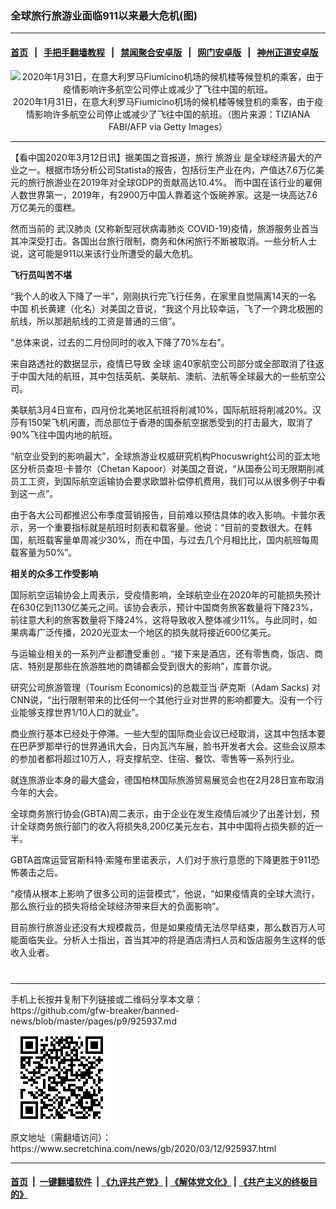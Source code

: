 ### 全球旅行旅游业面临911以来最大危机(图)
------------------------

#### [首页](https://github.com/gfw-breaker/banned-news/blob/master/README.md) &nbsp;&nbsp;|&nbsp;&nbsp; [手把手翻墙教程](https://github.com/gfw-breaker/guides/wiki) &nbsp;&nbsp;|&nbsp;&nbsp; [禁闻聚合安卓版](https://github.com/gfw-breaker/bn-android) &nbsp;&nbsp;|&nbsp;&nbsp; [网门安卓版](https://github.com/oGate2/oGate) &nbsp;&nbsp;|&nbsp;&nbsp; [神州正道安卓版](https://github.com/SzzdOgate/update) 



<div class="article_right" style="fone-color:#000">
 <p style="text-align:center">
  <img alt="2020年1月31日，在意大利罗马Fiumicino机场的候机楼等候登机的乘客，由于疫情影响许多航空公司停止或减少了飞往中国的航班。" src="//img3.secretchina.com/pic/2020/3-12/p2645811a225429201-ss.jpg" style="height:400px; width:600px"/>
  <br>
   2020年1月31日，在意大利罗马Fiumicino机场的候机楼等候登机的乘客，由于疫情影响许多航空公司停止或减少了飞往中国的航班。（图片来源：TIZIANA FABI/AFP via Getty Images）
   <span id="hideid" name="hideid" style="color:red;display:none;">
    <span href="https://www.secretchina.com">
    </span>
   </span>
  </br>
 </p>
 <div id="txt-mid1-t21-2017">
  

---


  </div>
 </div>
 <p>
  【看中国2020年3月12日讯】据美国之音报道，旅行
  <span href="https://www.secretchina.com/news/gb/tag/旅游业" target="_blank">
   旅游业
  </span>
  是全球经济最大的产业之一。根据市场分析公司Statista的报告，包括衍生产业在内，产值达7.6万亿美元的旅行旅游业在2019年对全球GDP的贡献高达10.4%。 而中国在该行业的雇佣人数世界第一，2019年，有2900万中国人靠着这个饭碗养家。这是一块高达7.6万亿美元的蛋糕。
  <span id="hideid" name="hideid" style="color:red;display:none;">
   <span href="https://www.secretchina.com">
   </span>
  </span>
 </p>
 <p>
  然而当前的
  <span href="https://www.secretchina.com/news/gb/tag/武汉肺炎" target="_blank">
   武汉肺炎
  </span>
  (又称新型冠状病毒肺炎 COVID-19)疫情，旅游服务业首当其冲深受打击。各国出台旅行限制，商务和休闲旅行不断被取消。一些分析人士说，这可能是911以来该行业所遭受的最大危机。
 </p>
 <p>
  <strong>
   飞行员叫苦不堪
  </strong>
 </p>
 <p>
  “我个人的收入下降了一半”，刚刚执行完飞行任务，在家里自觉隔离14天的一名
  <span href="https://www.secretchina.com" target="_blank">
   中国
  </span>
  机长黄建（化名）对美国之音说，“我这个月比较幸运，飞了一个跨北极圈的航线，所以那趟航线的工资是普通的三倍”。
 </p>
 <p>
  “总体来说，过去的二月份同时的收入下降了70%左右”。
 </p>
 <p>
  来自路透社的数据显示，疫情已导致
  <span href="https://www.secretchina.com/news/gb/tag/全球" target="_blank">
   全球
  </span>
  逾40家航空公司部分或全部取消了往返于中国大陆的航班，其中包括英航、美联航、澳航、法航等全球最大的一些航空公司。
 </p>
 <p>
  美联航3月4日宣布，四月份北美地区航班将削减10%，国际航班将削减20%。汉莎有150架飞机闲置，而总部位于香港的国泰航空据悉受到的打击最大，取消了90%飞往中国内地的航班。
 </p>
 <p>
  “航空业受到的影响最大”，全球旅游业权威研究机构Phocuswright公司的亚太地区分析员查坦·卡普尔（Chetan Kapoor）对美国之音说，“从国泰公司无限期削减员工工资，到国际航空运输协会要求欧盟补偿停机费用，我们可以从很多例子中看到这一点”。
 </p>
 <p>
  由于各大公司都推迟公布季度营销报告，目前难以预估具体的收入影响。卡普尔表示，另一个重要指标就是航班时刻表和载客量。他说：“目前的变数很大。在韩国，航班载客量单周减少30%，而在中国，与过去几个月相比比，国内航班每周载客量为50%”。
 </p>
 <p>
  <strong>
   相关的众多工作受影响
  </strong>
 </p>
 <p>
  国际航空运输协会上周表示，受疫情影响，全球航空业在2020年的可能损失预计在630亿到1130亿美元之间。该协会表示，预计中国商务旅客数量将下降23%，前往意大利的旅客数量将下降24%，这将导致收入整体减少11%。与此同时，如果病毒广泛传播，2020光亚太一个地区的损失就将接近600亿美元。
 </p>
 <p>
  与运输业相关的一系列产业都遭受重创 。“接下来是酒店，还有零售商，饭店、商店、特别是那些在旅游胜地的商铺都会受到很大的影响”，库普尔说。
 </p>
 <p>
  研究公司旅游管理（Tourism Economics)的总裁亚当·萨克斯（Adam Sacks) 对CNN说，“出行限制带来的比任何一个其他行业对世界的影响都要大。没有一个行业能够支撑世界1/10人口的就业”。
 </p>
 <p>
  商业旅行基本已经处于停滞。一些大型的国际商业会议已经取消，这其中包括本要在巴萨罗那举行的世界通讯大会，日内瓦汽车展，脸书开发者大会。这些会议原本的参加者都将超过10万人，将支撑航空、住宿、餐饮、零售等一系列行业。
 </p>
 <p>
  就连旅游业本身的最大盛会，德国柏林国际旅游贸易展览会也在2月28日宣布取消今年的大会。
 </p>
 <p>
  全球商务旅行协会(GBTA)周二表示，由于企业在发生疫情后减少了出差计划，预计全球商务旅行部门的收入将损失8,200亿美元左右，其中中国将占损失额的近一半。
 </p>
 <p>
  GBTA首席运营官斯科特·索隆布里诺表示，人们对于旅行意愿的下降更胜于911恐怖袭击之后。
 </p>
 <p>
  “疫情从根本上影响了很多公司的运营模式”，他说，“如果疫情真的全球大流行，那么旅行业的损失将给全球经济带来巨大的负面影响”。
 </p>
 <p>
  目前旅行旅游业还没有大规模裁员，但是如果疫情无法尽早结束，那么数百万人可能面临失业。分析人士指出，首当其冲的将是酒店清扫人员和饭店服务生这样的低收入业者。
  <center>
   <div>
    <div id="txt-mid2-t22-2017" style="display: block;  max-height: 351px;  overflow: hidden;">
     <div id="SC-21xxx">
     </div>
     <ins class="adsbygoogle" data-ad-client="ca-pub-1276641434651360" data-ad-format="auto" data-ad-slot="4301710469" data-full-width-responsive="true" style="display:block">
     </ins>
    </div>
   </div>
  </center>
  <div style="padding-top:12px;">
  </div>
 </p>
</div>

<hr/>
手机上长按并复制下列链接或二维码分享本文章：<br/>
https://github.com/gfw-breaker/banned-news/blob/master/pages/p9/925937.md <br/>
<a href='https://github.com/gfw-breaker/banned-news/blob/master/pages/p9/925937.md'><img src='https://github.com/gfw-breaker/banned-news/blob/master/pages/p9/925937.md.png'/></a> <br/>
原文地址（需翻墙访问）：https://www.secretchina.com/news/gb/2020/03/12/925937.html


------------------------
#### [首页](https://github.com/gfw-breaker/banned-news/blob/master/README.md) &nbsp;|&nbsp; [一键翻墙软件](https://github.com/gfw-breaker/nogfw/blob/master/README.md) &nbsp;| [《九评共产党》](https://github.com/gfw-breaker/9ping.md/blob/master/README.md#九评之一评共产党是什么) | [《解体党文化》](https://github.com/gfw-breaker/jtdwh.md/blob/master/README.md) | [《共产主义的终极目的》](https://github.com/gfw-breaker/gczydzjmd.md/blob/master/README.md)


<img src='http://gfw-breaker.win/banned-news/pages/p9/925937.md' width='0px' height='0px'/>